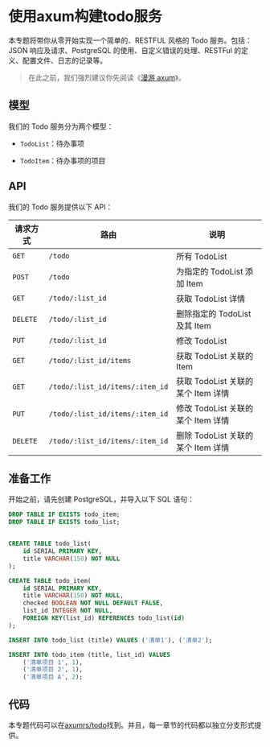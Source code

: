 # 使用axum构建todo服务

本专题将带你从零开始实现一个简单的、RESTFUL 风格的 Todo 服务。包括：JSON 响应及请求、PostgreSQL 的使用、自定义错误的处理、RESTFul 的定义、配置文件、日志的记录等。

> 在此之前，我们强烈建议你先阅读《[漫游 axum](https://axum.rs/subject/roaming-axum)》。

## 模型

我们的 Todo 服务分为两个模型：

- `TodoList`：待办事项

- `TodoItem`：待办事项的项目

## API

我们的 Todo 服务提供以下 API：

| 请求方式 | 路由                            | 说明                               |
| -------- | ------------------------------- | ---------------------------------- |
| `GET`    | `/todo`                         | 所有 TodoList                      |
| `POST`   | `/todo`                         | 为指定的 TodoList 添加 Item        |
| `GET`    | `/todo/:list_id`                | 获取 TodoList 详情                 |
| `DELETE` | `/todo/:list_id`                | 删除指定的 TodoList 及其 Item      |
| `PUT`    | `/todo/:list_id`                | 修改 TodoList                      |
| `GET`    | `/todo/:list_id/items`          | 获取 TodoList 关联的 Item          |
| `GET`    | `/todo/:list_id/items/:item_id` | 获取 TodoList 关联的某个 Item 详情 |
| `PUT`    | `/todo/:list_id/items/:item_id` | 修改 TodoList 关联的某个 Item 详情 |
| `DELETE` | `/todo/:list_id/items/:item_id` | 删除 TodoList 关联的某个 Item 详情 |

## 准备工作

开始之前，请先创建 PostgreSQL，并导入以下 SQL 语句：

```sql
DROP TABLE IF EXISTS todo_item;
DROP TABLE IF EXISTS todo_list;


CREATE TABLE todo_list(
    id SERIAL PRIMARY KEY,
    title VARCHAR(150) NOT NULL
);

CREATE TABLE todo_item(
    id SERIAL PRIMARY KEY,
    title VARCHAR(150) NOT NULL,
    checked BOOLEAN NOT NULL DEFAULT FALSE,
    list_id INTEGER NOT NULL,
    FOREIGN KEY(list_id) REFERENCES todo_list(id)
);

INSERT INTO todo_list (title) VALUES ('清单1'), ('清单2');

INSERT INTO todo_item (title, list_id) VALUES
    ('清单项目 1', 1),
    ('清单项目 2', 1),
    ('清单项目 A', 2);
```

## 代码

本专题代码可以在[axumrs/todo](https://github.com/axumrs/todo)找到。并且，每一章节的代码都以独立分支形式提供。

